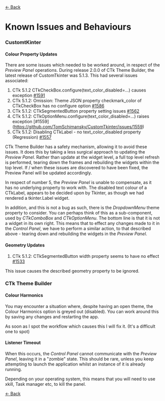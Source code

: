[<- Back](user_guide.md)
# Known Issues and Behaviours

### CustomtKinter

#### Colour Property Updates
There are some issues which needed to be worked around, in respect of the *Preview Panel* operations. During release 2.0.0 of CTk Theme Builder, the latest release of CustomTkinter was 5.1.3. This had several issues associated:  
  
1. CTk 5.1.2 CTkCheckBox.configure(text\_color\_disabled=...) causes exception [#1591](https://github.com/TomSchimansky/CustomTkinter/issues/1591)
2. CTk 5.1.2: Omission: Theme JSON property checkmark\_color of CTkCheckBox has no configure option [#1586](https://github.com/TomSchimansky/CustomTkinter/issues/1586)
3. CTk 5.1.2: CTkSegmentedButton property setting issues [#1562](https://github.com/TomSchimansky/CustomTkinter/issues/1562)
4. CTk 5.1.2: CTkOptionMenu.configure(text\_color\_disabled=...) raises exception [#1559] (https://github.com/TomSchimansky/CustomTkinter/issues/1559)
5.  CTk 5.1.2: Disabling CTkLabel - no text_color_disabled property (Regression) [#1557](https://github.com/TomSchimansky/CustomTkinter/issues/1557)

CTk Theme Builder has a safety mechanism, allowing it to avoid these issues. It does this by taking a less surgical approach to updating the *Preview Panel*. Rather than update at the widget level, a full top level refresh is performed, tearing down the frames and rebuilding the widgets within the top level. If / when these issues are discovered to have been fixed, the Preview Panel will be updated accordingly.

In respect of number 5, the *Preview Panel* is unable to compensate, as it has no underlying property to work with. The disabled text colour of a CTkLabel, appears to be decided upon by Tkinter, as though we had rendered a tkinter.Label widget.


In addition, and this is not a bug as such, there is the *DropdownMenu* theme property to consider. You can perhaps think of this as a sub-component, used by *CTkComboBox* and *CTkOptionMenu*. The bottom line is that it is not a widget in its own right. This means that to effect any changes made to it in the *Control Panel*, we have to perform a similar action, to that described above - tearing down and rebuilding the widgets in the *Preview Panel*.

#### Geometry Updates

1.  CTk 5.1.2: CTkSegmentedButton width property seems to have no effect [	#1533](https://github.com/TomSchimansky/CustomTkinter/issues/1533) 

This issue causes the described geometry property to be ignored.

### CTk Theme Builder
#### Colour Harmonics
You may encounter a situation where, despite having an open theme, the Colour Harmonics option is greyed out (disabled). You can work around this by saving any changes and restarting the app.

As soon as I spot the workflow which causes this I will fix it. (It's a difficult one to spot)

#### Listener Timeout
When this occurs, the *Control Panel* cannot communicate with the *Preview Panel*, leaving it in a "zombie" state. This should be rare, unless you keep attempting to launch the application whilst an instance of it is already running.

Depending on your operating system, this means that you will need to use xkill, Task manager etc,  to kill the panel.

[<- Back](user_guide.md)